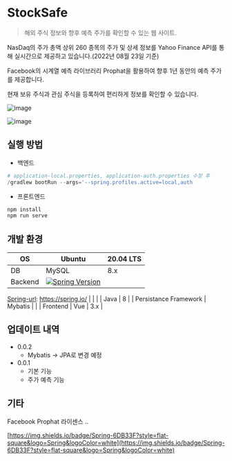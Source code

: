# StockSafe

> 해외 주식 정보와 향후 예측 주가를 확인할 수 있는 웹 사이트.
> 

NasDaq의 주가 총액 상위 260 종목의 주가 및 상세 정보를 Yahoo Finance API를 통해 실시간으로 제공하고 있습니다.(2022년 08월 23일 기준)

Facebook의 시계열 예측 라이브러리 Prophat을 활용하여 향후 1년 동안의 예측 주가를 제공합니다. 

현재 보유 주식과 관심 주식을 등록하여 편리하게 정보를 확인할 수 있습니다. 

![image](https://user-images.githubusercontent.com/49274191/186612536-83cbee74-91df-4d45-a034-f18929e4cb21.png)

![image](https://user-images.githubusercontent.com/49274191/186612573-eb08857e-6184-4a6b-9642-2d2cdecde13a.png)

## 실행 **방법**

- 백엔드

```python
# application-local.properties, application-auth.properties 수정 후 
/gradlew bootRun --args='--spring.profiles.active=local,auth
```

- 프론트엔드

```jsx
npm install
npm run serve
```

## **개발 환경**

| OS | Ubuntu | 20.04 LTS |
| --- | --- | --- |
| DB | MySQL | 8.x |
| Backend | [![Spring Version][Spring-image]][Spring-url]
[Spring-image]: https://img.shields.io/badge/Spring-6DB33F?style=flat-square&logo=Spring&logoColor=white
[Spring-url]: https://spring.io/ |  |
|  | Java | 8 |
| Persistance Framework | Mybatis |  |
| Frontend | Vue | 3.x |

## **업데이트 내역**

- 0.0.2
    - Mybatis → JPA로 변경 예정
- 0.0.1
    - 기본 기능
    - 주가 예측 기능
    

## 기타

Facebook Prophat 라이센스 .. 

[https://img.shields.io/badge/Spring-6DB33F?style=flat-square&logo=Spring&logoColor=white](https://img.shields.io/badge/Spring-6DB33F?style=flat-square&logo=Spring&logoColor=white)

[Spring-image]: [https://img.shields.io/badge/Spring-6DB33F?style=flat-square&logo=Spring&logoColor=white](https://img.shields.io/badge/Spring-6DB33F?style=flat-square&logo=Spring&logoColor=white)

[Spring-url]: [https://spring.io/](https://spring.io/)
